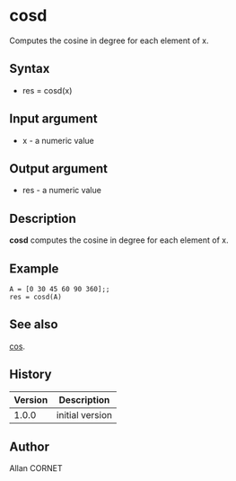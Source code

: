 

# cosd

Computes the cosine in degree for each element of x.

## Syntax

- res = cosd(x)

## Input argument

 - x - a numeric value

## Output argument

 - res - a numeric value

## Description

<b>cosd</b> computes the cosine in degree for each element of x.

## Example

```Nelson
A = [0 30 45 60 90 360];;
res = cosd(A)
```

## See also

[cos](cos.md).
## History

|Version|Description|
|------|------|
|1.0.0|initial version|


## Author

Allan CORNET



